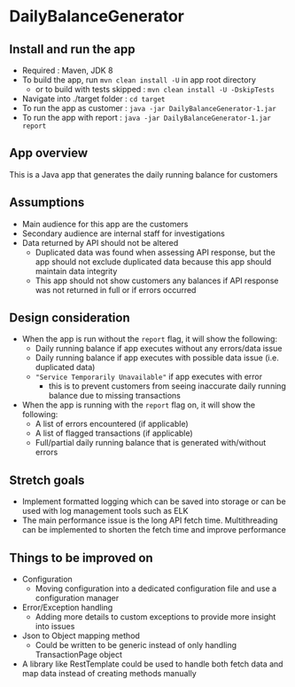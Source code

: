 # DailyBalanceGenerator
## Install and run the app
- Required : Maven, JDK 8
- To build the app, run `mvn clean install -U` in app root directory 
  - or to build with tests skipped : `mvn clean install -U -DskipTests` 
- Navigate into ./target folder : `cd target`
- To run the app as customer : `java -jar DailyBalanceGenerator-1.jar`
- To run the app with report : `java -jar DailyBalanceGenerator-1.jar report`

## App overview
This is a Java app that generates the daily running balance for customers

## Assumptions 
- Main audience for this app are the customers
- Secondary audience are internal staff for investigations
- Data returned by API should not be altered
    - Duplicated data was found when assessing API response, but the app should not exclude duplicated data because this app should maintain data integrity
    - This app should not show customers any balances if API response was not returned in full or if errors occurred

## Design consideration
- When the app is run without the `report` flag, it will show the following:
    - Daily running balance if app executes without any errors/data issue 
    - Daily running balance if app executes with possible data issue (i.e. duplicated data)
    - `"Service Temporarily Unavailable"` if app executes with error  
      - this is to prevent customers from seeing inaccurate daily running balance due to missing transactions
- When the app is running with the `report` flag on, it will show the following:
  - A list of errors encountered (if applicable)
  - A list of flagged transactions (if applicable) 
  - Full/partial daily running balance that is generated with/without errors


## Stretch goals
- Implement formatted logging which can be saved into storage or can be used with log management tools such as ELK
- The main performance issue is the long API fetch time. Multithreading can be implemented to shorten the fetch time and improve performance


## Things to be improved on
- Configuration
  - Moving configuration into a dedicated configuration file and use a configuration manager 
- Error/Exception handling 
  - Adding more details to custom exceptions to provide more insight into issues
- Json to Object mapping method 
  - Could be written to be generic instead of only handling TransactionPage object
- A library like RestTemplate could be used to handle both fetch data and map data instead of creating methods manually